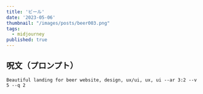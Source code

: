```yaml
---
title: 'ビール'
date: '2023-05-06'
thumbnail: "/images/posts/beer003.png"
tags:
  - midjourney
published: true
---
```


## 呪文（プロンプト）
```
Beautiful landing for beer website, design, ux/ui, ux, ui --ar 3:2 --v 5 --q 2
```